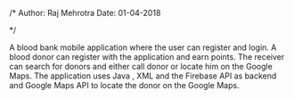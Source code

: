 /*
    Author: Raj Mehrotra
    Date: 01-04-2018
    
*/
  
  A blood bank mobile application where the user can register and login. A blood donor can register with the application and earn points. The receiver can search for donors and either call donor or locate him on the Google Maps. The application uses Java , XML and the Firebase API as backend and Google Maps API to locate the donor on the Google Maps.
